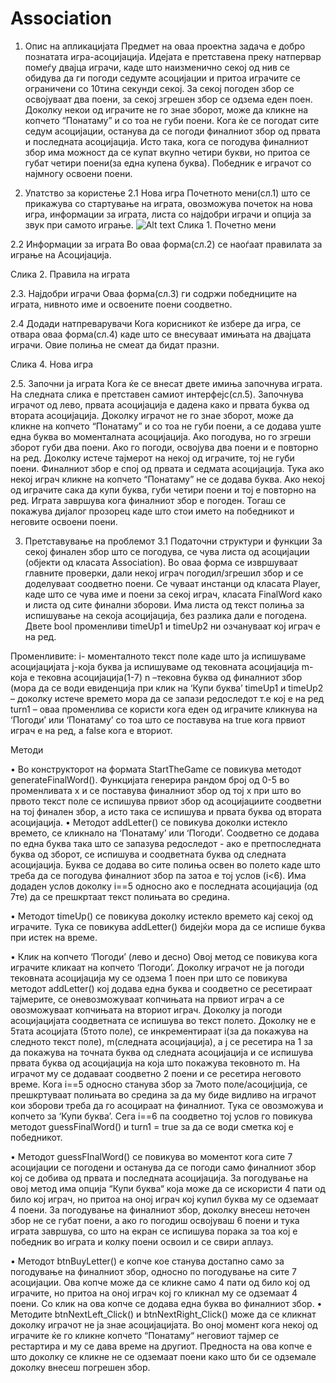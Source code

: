 # Association
1. Опис на апликацијата
Предмет на оваа проектна задача е добро познатата игра-асоцијација. Идејата е претставена преку натпервар помеѓу двајца играчи, каде што наизменично секој од нив се обидува да ги погоди седумте асоцијации и притоа играчите се ограничени со 10тина секунди секој. За секој погоден збор се освојуваат два поени, за секој згрешен збор се одзема еден поен. Доколку некои од играчите не го знае зборот, може да кликне на копчето “Понатаму” и со тоа не губи поени. 
Кога ќе се погодат сите седум асоцијации, останува да се погоди финалниот збор од првата и последната асоцијација.
Исто така, кога се погодува финалниот збор има можност да се купат вкупно четири букви, но притоа се губат четири поени(за една купена буква).
Победник е играчот со најмногу освоени поени.

2. Упатство за користење
2.1 Нова игра
Почетното мени(сл.1) што се прикажува со стартување на играта, овозможува почеток на нова игра, информации за играта, листа со најдобри играчи и опција за звук при самото играње. 
![Alt text](Association/Screenshot_1.png?raw=true "New Game")
Слика 1. Почетно мени

2.2 Информации за играта
Во оваа форма(сл.2) се наоѓаат правилата за играње на Асоцијација. 
 
Слика 2. Правила на играта

2.3. Најдобри играчи
Оваа форма(сл.3) ги содржи победниците на играта, нивното име и освоените поени соодветно.
 
2.4 Додади натпреварувачи
Кога корисникот ќе избере да игра, се отвара оваа форма(сл.4) каде што се внесуваат имињата на двајцата играчи. Овие полиња не смеат да бидат празни. 
 
Слика 4. Нова игра

2.5. Започни ја играта
Кога ќе се внесат двете имиња започнува играта. На следната слика е претставен самиот интерфејс(сл.5). Започнува играчот од лево, првата асоцијација е дадена како и првата буква од втората асоцијација. Доколку играчот не го знае зборот, може да кликне на копчето “Понатаму” и со тоа не губи поени, а се додава уште една буква во моменталната асоцијација. Ако погодува, но го згреши зборот губи два поени. Ако го погоди, освојува два поени и е повторно на ред. Доколку истече тајмерот на некој од играчите, тој не губи поени.
Финалниот збор е спој од првата и седмата асоцијација. Тука ако некој играч кликне на копчето “Понатаму” не се додава буква. Ако некој од играчите сака да купи буква, губи четири поени и тој е повторно на ред. 
Играта завршува кога финалниот збор е погоден. Тогаш се покажува дијалог прозорец каде што стои името на победникот и неговите освоени поени.
 
3. Претставување на проблемот
3.1 Податочни структури и функции
За секој финален збор што се погодува, се чува листа од асоцијации (објекти од класата Association). 
Во оваа форма се извршуваат главните проверки, дали некој играч погодил/згрешил збор и се доделуваат соодветно поени.  Се чуваат инстанци од класата Player, каде што се чува име и поени за секој играч, класата FinalWord како и листа од сите финални зборови. Има листа од текст полиња за испишување на секоја асоцијација, без разлика дали е погодена. Двете bool променливи timeUp1 и timeUp2 ни озчануваат кој играч е на ред.

Променливите:
i- моменталното текст поле каде што ја испишуваме асоцијацијата
j-која буква ја испишуваме од тековната асоцијација
m-која е тековна асоцијација(1-7)
n –тековна буква од финалниот збор (мора да се води евиденција при клик на ‘Купи буква’
timeUp1 и timeUp2 – доколку истече времето мора да се запази редоследот т.е кој е на ред
turn1 – оваа променлива се користи кога еден од играчите кликнува на ‘Погоди’ или ‘Понатаму’ со тоа што се поставува на true кога првиот играч е на ред, a false кога е вториот.

Методи

•	Во конструкторот на формата StartTheGame се повикува методот generateFinalWord(). Функцијата генерира рандом број од 0-5 во променливата х и се поставува финалниот збор од тој x при што во првото текст поле се испишува првиот збор од асоцијациите соодветни на тој финален збор, а исто така се испишува и првата буква од втората асоцијација.
•	Методот  addLetter() се повикува доколки истекло времето, се кликнало на ‘Понатаму’ или ‘Погоди’. Соодветно се додава по една буква така што се запазува редоследот - ако е претпоследната буква од зборот, се испишува и соодветната буква од следната асоцијација.  Буква се додава во сите полиња освен во полето каде што треба да се погодува финалниот збор па затоа е тој услов (i<6).  Има додаден услов доколку i==5 односно ако е последната асоцијација (од 7те) да се прешкртаат текст полињата во средина.

•	Методот timeUp() се повикува доколку истекло времето кај секој од играчите. Тука се повикува addLetter() бидејќи мора да се испише буква при истек на време.

•	Клик на копчето ‘Погоди’ (лево и десно)
Овој метод се повикува кога играчите кликаат на копчето ‘Погоди’.  Доколку играчот не ја погоди тековната асоцијација му се одзема 1 поен при што се повикува методот addLetter() кој додава една буква и соодветно се ресетираат тајмерите, се оневозможуваат копчињата на првиот играч а  се овозможуваат копчињата на вториот играч. Доколку ја погоди асоцијацијата соодветната се испишува во текст полето. Доколку не е 5тата асоцијата (5тото поле), се инкрементираат  i(за да покажува на следното текст поле), m(следната асоцијација), а ј се ресетира на 1 за да покажува на точната буква од следната асоцијација и се испишува првата буква од асоцијација на која што покажува тековното m. На играчот му се додаваат соодветно 2 поени и се ресетира неговото време. Кога i==5 односно станува збор за 7мото поле/асоцијција,  се прешкртуваат полињата во средина за да му биде видливо на играчот кои зборови треба да го асоцираат на финалниот. Тука се овозможува и копчето за ‘Купи буква’. Сега i==6 па соодветно тој услов го повикува методот guessFinalWord() и turn1 = true за да се води сметка кој е победникот.

•	Методот guessFInalWord() се повикува во моментот кога сите 7 асоцијации се погодени и останува да се погоди само финалниот збор кој се добива од првата и последната асоцијација. За погодување на овој метод има опција “Купи буква“ која може да се искористи 4 пати од било кој играч, но притоа на оној играч кој купил буква му се одземаат 4 поени. За погодување на финалниот збор, доколку внесеш неточен збор не се губат поени, а ако го погодиш освојуваш 6 поени и тука играта завршува, со што на екран се испишува порака за тоа кој е победник во играта и колку поени освоил и се свири аплауз.

•	Методот btnBuyLetter() е копче кое станува достапно само за погодување на финалниот збор, односно по погодување на сите 7 асоцијации. Ова копче може да се кликне само 4 пати од било кој од играчите, но притоа на оној играч кој го кликнал му се одземаат 4 поени. Со клик на ова копче се додава една буква во финалниот збор.
•	Методите btnNextLeft_Click() и btnNextRight_Click() може да се кликнат доколку играчот не ја знае асоцијацијата. Во оној момент кога некој од играчите ќе го кликне копчето “Понатаму“ неговиот тајмер се рестартира и му се дава време на другиот. Предноста на ова копче е што доколку се кликне не се одземаат поени како што би се одземале доколку внесеш погрешен збор.


